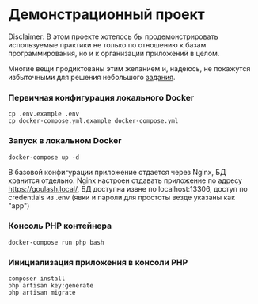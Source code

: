 # Демонстрационный проект

Disclaimer: В этом проекте хотелось бы продемонстрировать используемые практики не только по отношению к базам программирования, но и к организации приложений в целом.

Многие вещи продиктованы этим желанием и, надеюсь, не покажутся избыточными для решения небольшого [задания](resources/test_task_202204011832.md).

### Первичная конфигурация локального Docker

```
cp .env.example .env
cp docker-compose.yml.example docker-compose.yml
```

### Запуск в локальном Docker
```
docker-compose up -d
```
В базовой конфигурации приложение отдается через Nginx, БД хранится отдельно.
Nginx настроен отдавать приложение по адресу https://goulash.local/, БД доступна извне по localhost:13306, доступ по credentials из .env (явки и пароли для простоты везде указаны как "app")

### Консоль PHP контейнера
```
docker-compose run php bash
```

### Инициализация приложения в консоли PHP
```
composer install
php artisan key:generate 
php artisan migrate
```

